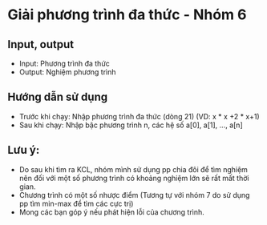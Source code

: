 # Giải phương trình đa thức - Nhóm 6
## Input, output
- Input: Phương trình đa thức
- Output: Nghiệm phương trình
## Hướng dẫn sử dụng
- Trước khi chạy: Nhập phương trình đa thức (dòng 21) (VD: x * x +2 * x+1)
- Sau khi chạy: Nhập bậc phương trình n, các hệ số a[0], a[1], ..., a[n] 
## Lưu ý: 
- Do sau khi tìm ra KCL, nhóm mình sử dụng pp chia đôi để tìm nghiệm nên đối với một số phương trình có khoảng nghiệm lớn sẽ rất mất thời gian.
- Chương trình có một số nhược điểm (Tương tự với nhóm 7 do sử dụng pp tìm min-max để tìm các cực trị) 
- Mong các bạn góp ý nếu phát hiện lỗi của chương trình.
